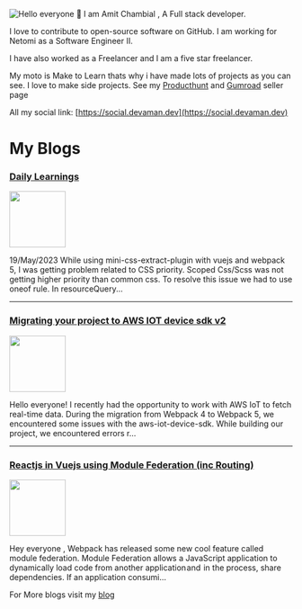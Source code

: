 
![Hello everyone 👋](https://img.devaman.dev/2/?title=Hello%20Everyone%20%F0%9F%91%8B&website=github.com/devaman&back=f1d15b&textFill=fefefe&height=200)
I am Amit Chambial , A Full stack developer. 

I love to contribute to open-source software on GitHub. I am working for Netomi as a Software Engineer II. 

I have also worked as a Freelancer and I am a five star freelancer. 

My moto is Make to Learn thats why i have made lots of projects as you can see. I love to make side projects. See my [Producthunt](https://www.producthunt.com/@amitchambial) and [Gumroad](https://gumroad.com/amit_chambial) seller page

All my social link: [https://social.devaman.dev](https://social.devaman.dev)

# My Blogs


### [Daily Learnings](https://blog.devaman.dev/daily-learnings)
<img src="https://cdn.hashnode.com/res/hashnode/image/upload/v1684774661333/6881cca0-9fc2-4144-acf8-fd932b0cea80.png" height="100" />
<p>19/May/2023
While using mini-css-extract-plugin with vuejs and webpack 5, I was getting problem related to CSS priority. Scoped Css/Scss was not getting higher priority than common css. To resolve this issue we had to use oneof rule. In resourceQuery...</p>

----

### [Migrating your project to AWS IOT device sdk v2](https://blog.devaman.dev/migrating-your-project-to-aws-iot-device-sdk-v2)
<img src="https://cdn.hashnode.com/res/hashnode/image/upload/v1684773585113/5e5a7ca7-eb10-4621-a345-92923eaa659a.png" height="100" />
<p>Hello everyone! I recently had the opportunity to work with AWS IoT to fetch real-time data. During the migration from Webpack 4 to Webpack 5, we encountered some issues with the aws-iot-device-sdk. While building our project, we encountered errors r...</p>

----

### [Reactjs in Vuejs using Module Federation (inc Routing)](https://blog.devaman.dev/reactjs-in-vuejs-using-module-federation-inc-routing)
<img src="https://cdn.hashnode.com/res/hashnode/image/upload/v1635580138128/zwydYlaNR.png" height="100" />
<p>Hey everyone , Webpack has released some new cool feature called module federation. Module Federation allows a JavaScript application to dynamically load code from another application and  in the process, share dependencies. If an application consumi...</p>


For More blogs visit my [blog](https://blog.devaman.dev) 
